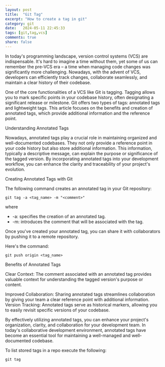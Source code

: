 ```yaml
---
layout: post
title:  "Git Tag"
excerpt: "How to create a tag in git"
category: git
date:   2024-05-11 22:45:33
tags: [git,tag,vcs]
comments: true
share: false
---
```


In today's programming landscape, version control systems (VCS) are indispensable. It's hard to imagine a time without them, yet some of us can remember the pre-VCS era – a time when managing code changes was significantly more challenging. Nowadays, with the advent of VCS, developers can efficiently track changes, collaborate seamlessly, and maintain a clear history of their codebase.

One of the core functionalities of a VCS like Git is tagging. Tagging allows you to mark specific points in your codebase history, often designating a significant release or milestone. Git offers two types of tags: annotated tags and lightweight tags. This article focuses on the benefits and creation of annotated tags, which provide additional information and the reference point.

Understanding Annotated Tags

Nowadays, annotated tags play a crucial role in maintaining organized and well-documented codebases. They not only provide a reference point in your code history but also store additional information. This information, typically a descriptive message, can explain the purpose or significance of the tagged version. By incorporating annotated tags into your development workflow, you can enhance the clarity and traceability of your project's evolution.

Creating Annotated Tags with Git

The following command creates an annotated tag in your Git repository:

```
git tag -a <tag_name> -m "<comment>"
```

where

* -a: specifies the creation of an annotated tag.
* -m: introduces the comment that will be associated with the tag.


Once you've created your annotated tag, you can share it with collaborators by pushing it to a remote repository. 

Here's the command:
 

```
git push origin <tag_name>
```

Benefits of Annotated Tags

Clear Context: The comment associated with an annotated tag provides valuable context for understanding the tagged version's purpose or content.

Improved Collaboration: Sharing annotated tags streamlines collaboration by giving your team a clear reference point with additional information.
Version Tracking: Annotated tags serve as historical markers, allowing you to easily revisit specific versions of your codebase.

By effectively utilizing annotated tags, you can enhance your project's organization, clarity, and collaboration for your development team. In today's collaborative development environment, annotated tags have become an essential tool for maintaining a well-managed and well-documented codebase.

To list stored tags in a repo execute the following:

```
git tag
```

